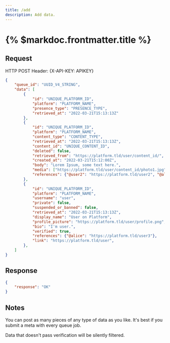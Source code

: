 ```yaml
---
title: /add
description: Add data.
---
```


# {% $markdoc.frontmatter.title %}

## Request
HTTP POST
Header: {X-API-KEY: APIKEY}
```json
{
    "queue_id": "UUID_V4_STRING",
    "data": [
        {
            "id": "UNIQUE_PLATFORM_ID", 
            "platform": "PLATFORM_NAME", 
            "presence_type": "PRESENCE_TYPE", 
            "retrieved_at": "2022-03-21T15:13:13Z"
        },
        {
            "id": "UNIQUE_PLATFORM_ID", 
            "platform": "PLATFORM_NAME", 
            "content_type": "CONTENT_TYPE", 
            "retrieved_at": "2022-03-21T15:13:13Z",
            "content_id": "UNIQUE_CONTENT_ID",
            "deleted": false,
            "retrieved_from": "https://platform.tld/user/content_id/",
            "created_at": "2022-03-21T15:12:00Z",
            "body": "Lorem Ipsum, some text here.",
            "media": ["https://platform.tld/user/content_id/photo1.jpg", "https://platform.tld/user/content_id/photo2.png"],
            "references": {"@user2": "https://platform.tld/user2", "@alice": "https://platform.tld/user3"},
        },
        {
            "id": "UNIQUE_PLATFORM_ID", 
            "platform": "PLATFORM_NAME", 
            "username": "user", 
            "private": false,
            "suspended_or_banned": false,
            "retrieved_at": "2022-03-21T15:13:13Z",
            "display_name": "User on Platform",
            "profile_picture": "https://platform.tld/user/profile.png",
            "bio": "I'm user.",
            "verified": true,
            "references": {"@alice": "https://platform.tld/user3"},
            "link": "https://platform.tld/user",
        },
    ]
}
```

## Response
```json
{
    "response": "OK"
}
```

## Notes

You can post as many pieces of any type of data as you like. It's best if you submit a meta with every queue job.

Data that doesn't pass verification will be silently filtered.